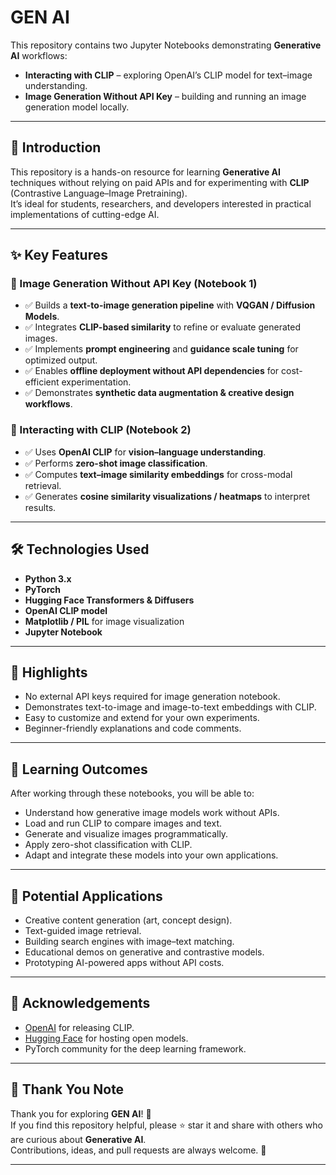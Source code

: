 # GEN AI

This repository contains two Jupyter Notebooks demonstrating **Generative AI** workflows:
- **Interacting with CLIP** – exploring OpenAI’s CLIP model for text–image understanding.
- **Image Generation Without API Key** – building and running an image generation model locally.

---

## 📖 Introduction
This repository is a hands-on resource for learning **Generative AI** techniques without relying on paid APIs and for experimenting with **CLIP** (Contrastive Language–Image Pretraining).  
It’s ideal for students, researchers, and developers interested in practical implementations of cutting-edge AI.

---

## ✨ Key Features  

### 🔹 Image Generation Without API Key (Notebook 1)
- ✅ Builds a **text-to-image generation pipeline** with **VQGAN / Diffusion Models**.  
- ✅ Integrates **CLIP-based similarity** to refine or evaluate generated images.  
- ✅ Implements **prompt engineering** and **guidance scale tuning** for optimized output.  
- ✅ Enables **offline deployment without API dependencies** for cost-efficient experimentation.  
- ✅ Demonstrates **synthetic data augmentation & creative design workflows**.  

### 🔹 Interacting with CLIP (Notebook 2)
- ✅ Uses **OpenAI CLIP** for **vision–language understanding**.  
- ✅ Performs **zero-shot image classification**.  
- ✅ Computes **text–image similarity embeddings** for cross-modal retrieval.  
- ✅ Generates **cosine similarity visualizations / heatmaps** to interpret results.  

---

## 🛠️ Technologies Used
- **Python 3.x**
- **PyTorch**  
- **Hugging Face Transformers & Diffusers**  
- **OpenAI CLIP model**  
- **Matplotlib / PIL** for image visualization  
- **Jupyter Notebook**

---

## 🌟 Highlights
- No external API keys required for image generation notebook.  
- Demonstrates text-to-image and image-to-text embeddings with CLIP.  
- Easy to customize and extend for your own experiments.  
- Beginner-friendly explanations and code comments.

---

## 🎯 Learning Outcomes
After working through these notebooks, you will be able to:
- Understand how generative image models work without APIs.
- Load and run CLIP to compare images and text.
- Generate and visualize images programmatically.
- Apply zero-shot classification with CLIP.
- Adapt and integrate these models into your own applications.

---

## 🚀 Potential Applications
- Creative content generation (art, concept design).
- Text-guided image retrieval.
- Building search engines with image–text matching.
- Educational demos on generative and contrastive models.
- Prototyping AI-powered apps without API costs.

---

## 🙏 Acknowledgements
- [OpenAI](https://openai.com/) for releasing CLIP.  
- [Hugging Face](https://huggingface.co/) for hosting open models.  
- PyTorch community for the deep learning framework.  

---

## 💌 Thank You Note
Thank you for exploring **GEN AI**! 🌟  
If you find this repository helpful, please ⭐ star it and share with others who are curious about **Generative AI**.  
Contributions, ideas, and pull requests are always welcome. 🚀

---
